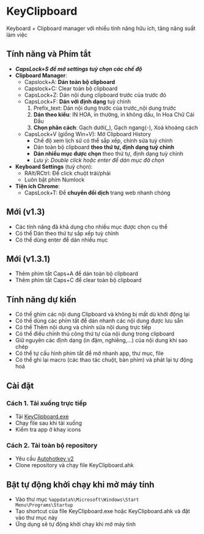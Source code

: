 # KeyClipboard

Keyboard + Clipboard manager với nhiều tính năng hữu ích, tăng năng suất làm việc

## Tính năng và Phím tắt

- ***CapsLock+S để mở settings tuỳ chọn các chế độ***
- **Clipboard Manager**:
    - Capslock+A: **Dán toàn bộ clipboard**
    - Capslock+C: Clear toàn bộ clipboard
    - CapsLock+Z: Dán nội dung clipboard trước của trước đó
    - CapsLock+F: **Dán với định dạng** tuỳ chỉnh
        1. Prefix_text: Dán nội dung trước của trước_nội dung trước
        2. **Dán theo kiểu**: IN HOA, in thường, in không dấu, In Hoa Chữ Cái Đầu
        3. **Chọn phân cách**: Gạch dưới(_), Gạch ngang(-), Xoá khoảng cách
    - CapsLock+V (giống Win+V): Mở Clipboard History
        - Chế độ xem lịch sử có thể sắp xếp, chỉnh sửa tuỳ chỉnh
        - Dán toàn bộ clipboard **theo thứ tự, định dạng tuỳ chỉnh**
        - **Dán nhiều mục được chọn** theo thứ tự, định dạng tuỳ chỉnh
        - *Lưu ý: Double click hoặc enter để dán mục đã chọn*
- **Keyboard Settings** (tuỳ chọn):
    - RAlt/RCtrl: Để click chuột trái/phải
    - Luôn bật phím Numlock
- **Tiện ích Chrome**: 
    - CapsLock+T: Để **chuyển đổi dịch** trang web nhanh chóng
 
## Mới (v1.3)
- Các tính năng đã khả dụng cho nhiều mục được chọn cụ thể
- Có thể Dán theo thứ tự sắp xếp tuỳ chỉnh
- Có thể dùng enter để dán nhiều mục

## Mới (v1.3.1)
- Thêm phím tắt Caps+A để dán toàn bộ clipboard
- Thêm phím tắt Caps+C để clear toàn bộ clipboard

## Tính năng dự kiến
- Có thể ghim các nội dung Clipboard và không bị mất dù khởi động lại
- Có thể dùng các phím tắt để dán nhanh các nội dung được lưu sẵn
- Có thể Thêm nội dung và chỉnh sửa nội dung trực tiếp
- Có thể điều chỉnh thủ công thứ tự của nội dung trong clipboard
- Giữ nguyên các định dạng (in đậm, nghiêng,...) của nội dung khi sao chép
- Có thể tự cấu hình phím tắt để mở nhanh app, thư mục, file
- Có thể ghi lại macro (các thao tác chuột, bàn phím) và phát lại tự động hoá

## Cài đặt

### Cách 1. Tải xuống trực tiếp

- Tải [KeyClipboard.exe](https://github.com/nvbangg/KeyClipboard/releases/latest)
- Chạy file sau khi tải xuống
- Kiểm tra app ở khay icons
    
### Cách 2. Tải toàn bộ repository

- Yêu cầu [Autohotkey v2](https://www.autohotkey.com)
- Clone repository và chạy file KeyClipboard.ahk

## Bật tự động khởi chạy khi mở máy tính
- Vào thư mục `%appdata%\Microsoft\Windows\Start Menu\Programs\Startup`
- Tạo shortcut của file KeyClipboard.exe hoặc KeyClipboard.ahk và đặt vào thư mục này
- Ứng dụng sẽ tự động khởi chạy khi mở máy tính

